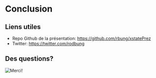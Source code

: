 # Conclusion

## Liens utiles

- Repo Github de la présentation: <https://github.com/rbung/xstatePrez>
- Twitter: <https://twitter.com/rodbung>

## Des questions?

![Merci!](https://media4.giphy.com/media/osjgQPWRx3cac/giphy.gif?cid=ecf05e470fdd8om2qxfaj1viif12xw00kv7se06wfppzamt8&rid=giphy.gif&ct=g)
